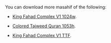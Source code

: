 You can download more masahif of the following:

- [King Fahad Complex V1 1024w](https://github.com/mohamedashref371/King-Fahad-Complex-V1-1024w/archive/refs/heads/main.zip).
 
- [Colored Tajweed Quran 1053h](https://github.com/mohamedashref371/Colored-Tajweed-Quran-1053h/archive/refs/heads/main.zip).

- [King Fahad Complex V1 TTF](https://github.com/mohamedashref371/King-Fahad-Complex-V1-TTF/archive/refs/heads/main.zip).
